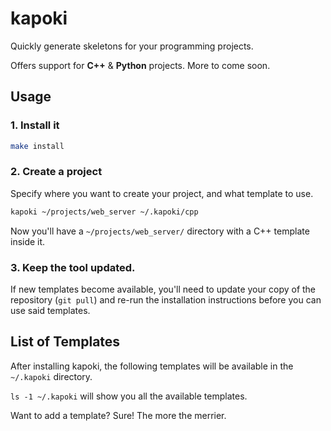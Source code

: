 # kapoki

Quickly generate skeletons for your programming projects.

Offers support for **C++** & **Python** projects. More to come soon.

## Usage

### 1. Install it

```bash
make install
```

### 2. Create a project

Specify where you want to create your project, and what template to use.

```bash
kapoki ~/projects/web_server ~/.kapoki/cpp
```

Now you'll have a `~/projects/web_server/` directory with a C++ template inside it.

### 3. Keep the tool updated.

If new templates become available, you'll need to update your copy of the repository (`git pull`) and re-run the installation instructions before you can use said templates.

## List of Templates

After installing kapoki, the following templates will be available in the `~/.kapoki` directory.

`ls -1 ~/.kapoki` will show you all the available templates.

Want to add a template? Sure! The more the merrier.
